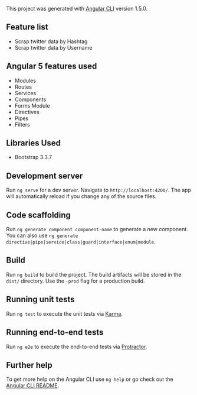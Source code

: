 This project was generated with [Angular CLI](https://github.com/angular/angular-cli) version 1.5.0.

## Feature list

 * Scrap twitter data by Hashtag
 * Scrap twitter data by Username

## Angular 5 features used

 * Modules
 * Routes
 * Services
 * Components
 * Forms Module
 * Directives
 * Pipes
 * Filters
 

## Libraries Used

 * Bootstrap 3.3.7


## Development server

Run `ng serve` for a dev server. Navigate to `http://localhost:4200/`. The app will automatically reload if you change any of the source files.

## Code scaffolding

Run `ng generate component component-name` to generate a new component. You can also use `ng generate directive|pipe|service|class|guard|interface|enum|module`.

## Build

Run `ng build` to build the project. The build artifacts will be stored in the `dist/` directory. Use the `-prod` flag for a production build.

## Running unit tests

Run `ng test` to execute the unit tests via [Karma](https://karma-runner.github.io).

## Running end-to-end tests

Run `ng e2e` to execute the end-to-end tests via [Protractor](http://www.protractortest.org/).

## Further help

To get more help on the Angular CLI use `ng help` or go check out the [Angular CLI README](https://github.com/angular/angular-cli/blob/master/README.md).
